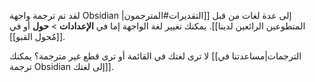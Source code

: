 لقد تم ترجمة واجهة Obsidian إلى عدة لغات من قبل [[التقديرات#المترجمون|المتطوعين الرائعين لدينا]]. يمكنك تغيير لغة الواجهة إما في **الإعدادات** > **حول** أو في [[مٌحول القبو]].

لا ترى لغتك في القائمة أو ترى قطع غير مترجمة؟ يمكنك [[الترجمات|مساعدتنا في ترجمة Obsidian إلى لغتك]].
